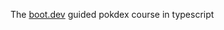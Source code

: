 The [boot.dev](https://www.boot.dev/courses/build-pokedex-cli-typescript) guided pokdex course in typescript


